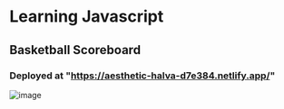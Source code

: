 # Learning Javascript

## Basketball Scoreboard

### Deployed at "https://aesthetic-halva-d7e384.netlify.app/"

![image](https://user-images.githubusercontent.com/97811058/235553662-4e223c41-6ace-4278-95f4-82737fc7947a.png)


